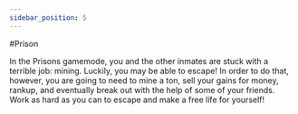 ```yaml
---
sidebar_position: 5
---
```


#Prison

In the Prisons gamemode, you and the other inmates are stuck with a terrible job: mining. Luckily, you may be able to escape! In order to do that, however, you are going to need to mine a ton, sell your gains for money, rankup, and eventually break out with the help of some of your friends. Work as hard as you can to escape and make a free life for yourself!

